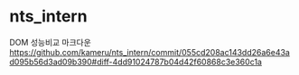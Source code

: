 # nts_intern

DOM 성능비교 마크다운
https://github.com/kameru/nts_intern/commit/055cd208ac143dd26a6e43ad095b56d3ad09b390#diff-4dd91024787b04d42f60868c3e360c1a
